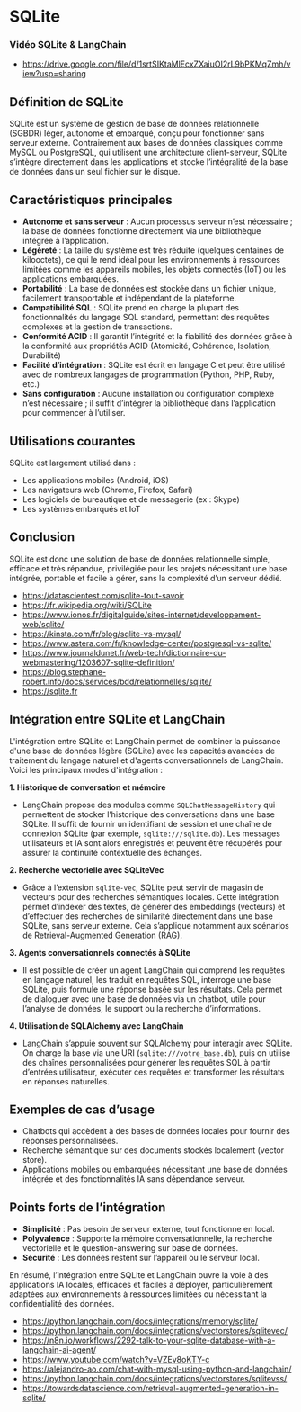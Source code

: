 # SQLite

### Vidéo SQLite & LangChain 
- https://drive.google.com/file/d/1srtSIKtaMlEcxZXaiuOI2rL9bPKMqZmh/view?usp=sharing

## Définition de SQLite

SQLite est un système de gestion de base de données relationnelle (SGBDR) léger, autonome et embarqué, conçu pour fonctionner sans serveur externe. Contrairement aux bases de données classiques comme MySQL ou PostgreSQL, qui utilisent une architecture client-serveur, SQLite s’intègre directement dans les applications et stocke l’intégralité de la base de données dans un seul fichier sur le disque. 

## Caractéristiques principales

- **Autonome et sans serveur** : Aucun processus serveur n’est nécessaire ; la base de données fonctionne directement via une bibliothèque intégrée à l’application. 
- **Légèreté** : La taille du système est très réduite (quelques centaines de kilooctets), ce qui le rend idéal pour les environnements à ressources limitées comme les appareils mobiles, les objets connectés (IoT) ou les applications embarquées. 
- **Portabilité** : La base de données est stockée dans un fichier unique, facilement transportable et indépendant de la plateforme.
- **Compatibilité SQL** : SQLite prend en charge la plupart des fonctionnalités du langage SQL standard, permettant des requêtes complexes et la gestion de transactions. 
- **Conformité ACID** : Il garantit l’intégrité et la fiabilité des données grâce à la conformité aux propriétés ACID (Atomicité, Cohérence, Isolation, Durabilité)
- **Facilité d’intégration** : SQLite est écrit en langage C et peut être utilisé avec de nombreux langages de programmation (Python, PHP, Ruby, etc.)
- **Sans configuration** : Aucune installation ou configuration complexe n’est nécessaire ; il suffit d’intégrer la bibliothèque dans l’application pour commencer à l’utiliser.

## Utilisations courantes

SQLite est largement utilisé dans :
- Les applications mobiles (Android, iOS)
- Les navigateurs web (Chrome, Firefox, Safari)
- Les logiciels de bureautique et de messagerie (ex : Skype)
- Les systèmes embarqués et IoT

## Conclusion

SQLite est donc une solution de base de données relationnelle simple, efficace et très répandue, privilégiée pour les projets nécessitant une base intégrée, portable et facile à gérer, sans la complexité d’un serveur dédié. 

- https://datascientest.com/sqlite-tout-savoir
- https://fr.wikipedia.org/wiki/SQLite
- https://www.ionos.fr/digitalguide/sites-internet/developpement-web/sqlite/
- https://kinsta.com/fr/blog/sqlite-vs-mysql/
- https://www.astera.com/fr/knowledge-center/postgresql-vs-sqlite/
- https://www.journaldunet.fr/web-tech/dictionnaire-du-webmastering/1203607-sqlite-definition/
- https://blog.stephane-robert.info/docs/services/bdd/relationnelles/sqlite/
- https://sqlite.fr


## Intégration entre SQLite et LangChain

L'intégration entre SQLite et LangChain permet de combiner la puissance d'une base de données légère (SQLite) avec les capacités avancées de traitement du langage naturel et d'agents conversationnels de LangChain. Voici les principaux modes d'intégration :

**1. Historique de conversation et mémoire**
- LangChain propose des modules comme `SQLChatMessageHistory` qui permettent de stocker l’historique des conversations dans une base SQLite. Il suffit de fournir un identifiant de session et une chaîne de connexion SQLite (par exemple, `sqlite:///sqlite.db`). Les messages utilisateurs et IA sont alors enregistrés et peuvent être récupérés pour assurer la continuité contextuelle des échanges. 

**2. Recherche vectorielle avec SQLiteVec**
- Grâce à l’extension `sqlite-vec`, SQLite peut servir de magasin de vecteurs pour des recherches sémantiques locales. Cette intégration permet d’indexer des textes, de générer des embeddings (vecteurs) et d’effectuer des recherches de similarité directement dans une base SQLite, sans serveur externe. Cela s’applique notamment aux scénarios de Retrieval-Augmented Generation (RAG). 

**3. Agents conversationnels connectés à SQLite**
- Il est possible de créer un agent LangChain qui comprend les requêtes en langage naturel, les traduit en requêtes SQL, interroge une base SQLite, puis formule une réponse basée sur les résultats. Cela permet de dialoguer avec une base de données via un chatbot, utile pour l’analyse de données, le support ou la recherche d’informations. 

**4. Utilisation de SQLAlchemy avec LangChain**
- LangChain s’appuie souvent sur SQLAlchemy pour interagir avec SQLite. On charge la base via une URI (`sqlite:///votre_base.db`), puis on utilise des chaînes personnalisées pour générer les requêtes SQL à partir d’entrées utilisateur, exécuter ces requêtes et transformer les résultats en réponses naturelles. 

## Exemples de cas d’usage

- Chatbots qui accèdent à des bases de données locales pour fournir des réponses personnalisées.
- Recherche sémantique sur des documents stockés localement (vector store).
- Applications mobiles ou embarquées nécessitant une base de données intégrée et des fonctionnalités IA sans dépendance serveur.

## Points forts de l’intégration

- **Simplicité** : Pas besoin de serveur externe, tout fonctionne en local.
- **Polyvalence** : Supporte la mémoire conversationnelle, la recherche vectorielle et le question-answering sur base de données.
- **Sécurité** : Les données restent sur l’appareil ou le serveur local.

En résumé, l’intégration entre SQLite et LangChain ouvre la voie à des applications IA locales, efficaces et faciles à déployer, particulièrement adaptées aux environnements à ressources limitées ou nécessitant la confidentialité des données. 

- https://python.langchain.com/docs/integrations/memory/sqlite/
- https://python.langchain.com/docs/integrations/vectorstores/sqlitevec/
- https://n8n.io/workflows/2292-talk-to-your-sqlite-database-with-a-langchain-ai-agent/
- https://www.youtube.com/watch?v=VZEv8oKTY-c
- https://alejandro-ao.com/chat-with-mysql-using-python-and-langchain/
- https://python.langchain.com/docs/integrations/vectorstores/sqlitevss/
- https://towardsdatascience.com/retrieval-augmented-generation-in-sqlite/
